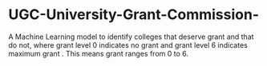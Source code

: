 # UGC-University-Grant-Commission-
A Machine Learning model to identify colleges that deserve grant and that do not, where grant level 0 indicates no grant and grant level 6 indicates maximum grant . This means grant ranges from 0 to 6.

